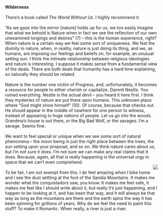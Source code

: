 <b>Wilderness</b><br><br>
There’s a book called <i>The World Without Us</i>. I highly recommend it. <br><br>
“As we gaze into the mirror [nature] holds up for us, we too easily imagine that what we behold is Nature when in fact we see the 
reflection of our own unexamined longings and desires” (7) – this is the human experience, right? When nature is a certain way we feel some sort of uniqueness. We feel the divinity in nature, when, in reality, nature is just doing its thing, and we, as humans, are imposing our feelings and beliefs on, for example, an unusual setting sun. I think the intimate relationship between religious ideologies and nature is interesting. I suppose it makes sense from a fundamental view of the deals. There are both deals that humanity has a hard time explaining, so naturally they should be related.<br><br>
Nature is the number one victim of Progress, and, unfortunately, it becomes a resource for people to either cherish or capitalize. Damnit Nestle. You ruined everything. Nestle is the actual devil – you heard it here first. I think they mysteries of nature are put there upon humans. This unknown place where “God might show himself” (10). Of course, because that checks out. He should appear in the middle of nowhere for one person to witness, instead of appearing to huge nations of people. Let us go into the woods. Grandma’s house is out there, or the Big Bad Wolf, or the savages. I’m a savage. Seems fine.<br><br>
We want to feel special or unique when we see some sort of natural phenomena – the moon being in just the right place between the trees, the sun setting upon your proposal, and so on. We think nature cares about us, but I’m not sure it does. I’m not sure we can make any real claims that It does. Because, again, all that is really happening is the universal orgy in space that we can’t even comprehend.<br><img align="right" src="http://www.ourladyofthesandias.org/_/rsrc/1318083494885/the-sandia-mountains/sandias.png"><br>
To be fair, I am not exempt from this. I do feel amazing when I bike home and I see the dust settling at the foot of the Sandia Mountains. 
It makes me wonder what the conquistadors saw, you know. It makes me feel safe, it makes me feel like I should write about it, but really it’s just happening, and I happen to be looking at it, and has been that way, and it will always be that way as long as the mountains are there and the earth spins the way it has been spinning for grillions of years. Why do we feel the need to paint this stuff? To make it Romantic. When really, a river is just a river.


